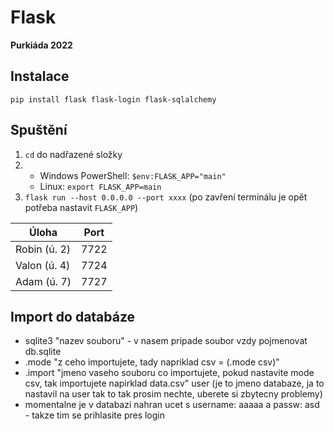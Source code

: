 # Flask
**Purkiáda 2022**

## Instalace
`pip install flask flask-login flask-sqlalchemy`

## Spuštění
1. `cd` do nadřazené složky
2. - Windows PowerShell: `$env:FLASK_APP="main"`
   - Linux: `export FLASK_APP=main`
3. `flask run --host 0.0.0.0 --port xxxx` (po zavření terminálu je opět potřeba nastavit `FLASK_APP`)

| Úloha     | Port |
|-----------|------|
| Robin (ú. 2) | 7722 |
| Valon (ú. 4) | 7724 |
| Adam (ú. 7)  | 7727 |

## Import do databáze
- sqlite3 "nazev souboru" - v nasem pripade soubor vzdy pojmenovat db.sqlite
- .mode "z ceho importujete, tady napriklad csv = (.mode csv)"
- .import "jmeno vaseho souboru co importujete, pokud nastavite mode csv, tak importujete napirklad data.csv" user (je to jmeno databaze, ja to nastavil na user tak to tak prosim nechte, uberete si zbytecny problemy) 
- momentalne je v databazi nahran ucet s username: aaaaa a passw: asd - takze tim se prihlasite pres login
